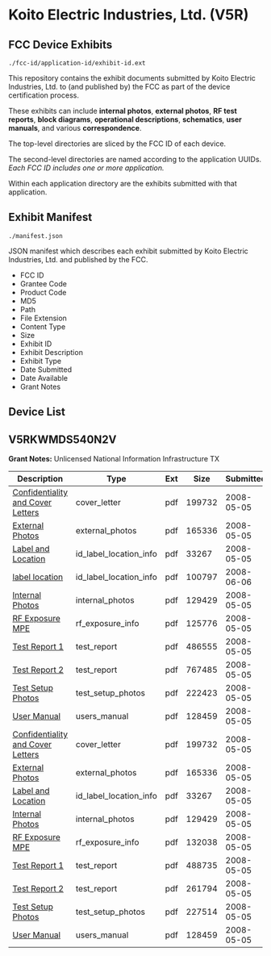 # Koito Electric Industries, Ltd. (V5R)
## FCC Device Exhibits

```
./fcc-id/application-id/exhibit-id.ext
```

This repository contains the exhibit documents submitted by Koito Electric Industries, Ltd. to (and published by) the FCC as part of the device certification process.

These exhibits can include **internal photos**, **external photos**, **RF test reports**, **block diagrams**, **operational descriptions**, **schematics**, **user manuals**, and various **correspondence**.

The top-level directories are sliced by the FCC ID of each device.

The second-level directories are named according to the application UUIDs. *Each FCC ID includes one or more application.*

Within each application directory are the exhibits submitted with that application. 

## Exhibit Manifest

```
./manifest.json
```

JSON manifest which describes each exhibit submitted by Koito Electric Industries, Ltd. and published by the FCC.

- FCC ID
- Grantee Code
- Product Code
- MD5
- Path
- File Extension
- Content Type
- Size
- Exhibit ID
- Exhibit Description
- Exhibit Type
- Date Submitted
- Date Available
- Grant Notes

## Device List
## V5RKWMDS540N2V
**Grant Notes:** Unlicensed National Information Infrastructure TX

| Description | Type | Ext | Size | Submitted | Available |
| ----------- | ---- | --- | ---- | --------- | --------- |
| [Confidentiality and Cover Letters](V5RKWMDS540N2V/3e564bc077b6374c5e4ae533b6dd8421/936790.pdf) | cover_letter | pdf | 199732 | 2008-05-05 | 2008-05-05 |
| [External Photos](V5RKWMDS540N2V/3e564bc077b6374c5e4ae533b6dd8421/936792.pdf) | external_photos | pdf | 165336 | 2008-05-05 | 2008-05-05 |
| [Label and Location](V5RKWMDS540N2V/3e564bc077b6374c5e4ae533b6dd8421/936794.pdf) | id_label_location_info | pdf | 33267 | 2008-05-05 | 2008-05-05 |
| [label location](V5RKWMDS540N2V/3e564bc077b6374c5e4ae533b6dd8421/952395.pdf) | id_label_location_info | pdf | 100797 | 2008-06-06 | 2008-05-05 |
| [Internal Photos](V5RKWMDS540N2V/3e564bc077b6374c5e4ae533b6dd8421/936793.pdf) | internal_photos | pdf | 129429 | 2008-05-05 | 2008-05-05 |
| [RF Exposure MPE](V5RKWMDS540N2V/3e564bc077b6374c5e4ae533b6dd8421/936840.pdf) | rf_exposure_info | pdf | 125776 | 2008-05-05 | 2008-05-05 |
| [Test Report 1](V5RKWMDS540N2V/3e564bc077b6374c5e4ae533b6dd8421/936843.pdf) | test_report | pdf | 486555 | 2008-05-05 | 2008-05-05 |
| [Test Report 2](V5RKWMDS540N2V/3e564bc077b6374c5e4ae533b6dd8421/936844.pdf) | test_report | pdf | 767485 | 2008-05-05 | 2008-05-05 |
| [Test Setup Photos](V5RKWMDS540N2V/3e564bc077b6374c5e4ae533b6dd8421/936845.pdf) | test_setup_photos | pdf | 222423 | 2008-05-05 | 2008-05-05 |
| [User Manual](V5RKWMDS540N2V/3e564bc077b6374c5e4ae533b6dd8421/936803.pdf) | users_manual | pdf | 128459 | 2008-05-05 | 2008-05-05 |
| [Confidentiality and Cover Letters](V5RKWMDS540N2V/e2f87b40925b97db5052bd12740ac7b4/936790.pdf) | cover_letter | pdf | 199732 | 2008-05-05 | 2008-05-05 |
| [External Photos](V5RKWMDS540N2V/e2f87b40925b97db5052bd12740ac7b4/936792.pdf) | external_photos | pdf | 165336 | 2008-05-05 | 2008-05-05 |
| [Label and Location](V5RKWMDS540N2V/e2f87b40925b97db5052bd12740ac7b4/936794.pdf) | id_label_location_info | pdf | 33267 | 2008-05-05 | 2008-05-05 |
| [Internal Photos](V5RKWMDS540N2V/e2f87b40925b97db5052bd12740ac7b4/936793.pdf) | internal_photos | pdf | 129429 | 2008-05-05 | 2008-05-05 |
| [RF Exposure MPE](V5RKWMDS540N2V/e2f87b40925b97db5052bd12740ac7b4/936797.pdf) | rf_exposure_info | pdf | 132038 | 2008-05-05 | 2008-05-05 |
| [Test Report 1](V5RKWMDS540N2V/e2f87b40925b97db5052bd12740ac7b4/936800.pdf) | test_report | pdf | 488735 | 2008-05-05 | 2008-05-05 |
| [Test Report 2](V5RKWMDS540N2V/e2f87b40925b97db5052bd12740ac7b4/936801.pdf) | test_report | pdf | 261794 | 2008-05-05 | 2008-05-05 |
| [Test Setup Photos](V5RKWMDS540N2V/e2f87b40925b97db5052bd12740ac7b4/936802.pdf) | test_setup_photos | pdf | 227514 | 2008-05-05 | 2008-05-05 |
| [User Manual](V5RKWMDS540N2V/e2f87b40925b97db5052bd12740ac7b4/936803.pdf) | users_manual | pdf | 128459 | 2008-05-05 | 2008-05-05 |
